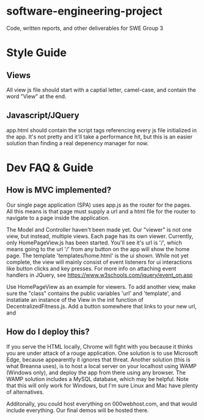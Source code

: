 # software-engineering-project
Code, written reports, and other deliverables for SWE Group 3

# Style Guide

## Views
All view js file should start with a captial letter, camel-case, and contain the word "View" at the end.

## Javascript/JQuery
app.html should contain the script tags referencing every js file initialized in the app. It's not pretty and it'll take a performance hit, but this is an easier solution than finding a real depenency manager for now.

# Dev FAQ & Guide

## How is MVC implemented?
Our single page application (SPA) uses app.js as the router for the pages. All this means is that page must supply a url and a html file for the router to navigate to a page inside the application.

The Model and Controller haven't been made yet. Our "viewer" is not one view, but instead, multiple views. Each page has its own viewer. Currently, only HomePageView.js has been started. You'll see it's url is '/', which means going to the url '/' from any button on the app will show the home page. The template 'templates/home.html' is the ui shown. While not yet complete, the view will mainly consist of event listeners for ui interactions like button clicks and key presses. For more info on attaching event handlers in JQuery, see https://www.w3schools.com/jquery/event_on.asp

Use HomePageView as an example for viewers. To add another view, make sure the "class" contains the public variables 'url' and 'template', and instatiate an instance of the View in the init function of DecentralizedFitness.js. Add a button somewhere that links to your new url, and 

## How do I deploy this?
If you serve the HTML locally, Chrome will fight with you because it thinks you are under attack of a rouge application. One solution is to use Microsoft Edge, because appearently it ignores that threat. Another solution (this is what Breanna uses), is to host a local server on your localhost using WAMP (Windows only), and deploy the app from there using any browser. The WAMP solution includes a MySQL database, which may be helpful. Note that this will only work for Windows, but I'm sure Linux and Mac have plenty of alternatives.

Additonally, you could host everything on 000webhost.com, and that would include everything. Our final demos will be hosted there.
